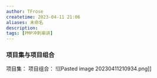```yaml
---
author: TFrose
createtime: 2023-04-11 21:06
aliases: 未命名
description:
tags: [PMP冲刺串讲]
---
```


### 项目集与项目组合
项目集：
项目组合：
![[Pasted image 20230411210934.png]]
 
